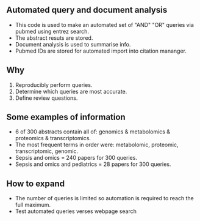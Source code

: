 ## Automated query and document analysis
* This code is used to make an automated set of "AND" "OR" queries via pubmed using entrez search.
* The abstract resuts are stored. 
* Document analysis is used to summarise info.
* Pubmed IDs are stored for automated import into citation mananger.

## Why
1. Reproducibly perform queries.
2. Determine which queries are most accurate.
3. Define review questions.

## Some examples of information
* 6 of 300 abstracts contain all of: genomics & metabolomics & proteomics & transcriptomics.
* The most frequent terms in order were: metabolomic, proteomic, transcriptomic, genomic.
* Sepsis and omics = 240 papers for 300 queries.
* Sepsis and omics and pediatrics = 28 papers for 300 queries.

## How to expand
* The number of queries is limited so automation is required to reach the full maximum.
* Test automated queries verses webpage search

